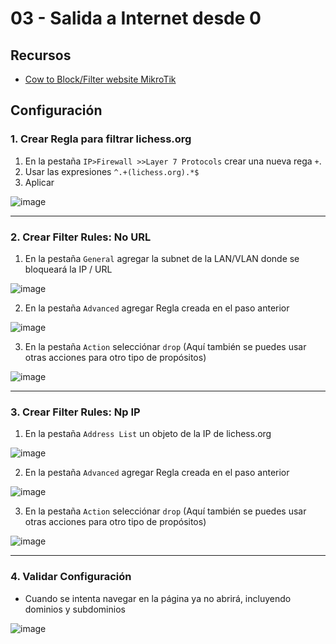 # 03 - Salida a Internet desde 0

## Recursos

- [Cow to Block/Filter website MikroTik](https://www.youtube.com/watch?v=dNswOyvLT4w)

## Configuración

### 1. Crear Regla para filtrar lichess.org

1. En la pestaña `IP>Firewall >>Layer 7 Protocols` crear una nueva rega `+`.
2. Usar las expresiones `^.+(lichess.org).*$`
3. Aplicar

![image](https://github.com/user-attachments/assets/10c12666-53a3-49b3-a397-e29e8b3a9839)

---

### 2. Crear Filter Rules: No URL

1. En la pestaña `General` agregar la subnet de la LAN/VLAN donde se bloqueará la IP / URL

![image](https://github.com/user-attachments/assets/da98050c-cba4-466e-a7e5-c6c73cb0064b)

2. En la pestaña `Advanced` agregar Regla creada en el paso anterior

![image](https://github.com/user-attachments/assets/ccbfedd8-353c-4164-a157-19f2997a7193)

3. En la pestaña `Action` selecciónar `drop` (Aquí también se puedes usar otras acciones para otro tipo de propósitos)

![image](https://github.com/user-attachments/assets/0763f500-7290-442b-bf53-ff7615156ee7)

---

### 3. Crear Filter Rules: Np IP

1. En la pestaña `Address List` un objeto de la IP de lichess.org

![image](https://github.com/user-attachments/assets/00a03dca-ccdf-4dce-a492-43bc9d37cb55)

2. En la pestaña `Advanced` agregar Regla creada en el paso anterior

![image](https://github.com/user-attachments/assets/517d12be-33dc-4ae5-b5cb-e938406b373f)

3. En la pestaña `Action` selecciónar `drop` (Aquí también se puedes usar otras acciones para otro tipo de propósitos)

![image](https://github.com/user-attachments/assets/0763f500-7290-442b-bf53-ff7615156ee7)

---

### 4. Validar Configuración

- Cuando se intenta navegar en la página ya no abrirá, incluyendo dominios y subdominios

![image](https://github.com/user-attachments/assets/74699f92-2b68-4426-9ac4-0aac86a9af3c)










